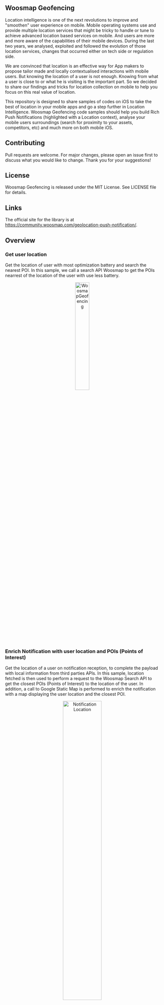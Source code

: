 
## Woosmap Geofencing

Location intelligence is one of the next revolutions to improve and "smoothen" user experience on mobile. 
Mobile operating systems use and provide multiple location services that might be tricky to handle or tune to achieve advanced location based services on mobile. And users are more and more aware of the capabilities of their mobile devices.
During the last two years, we analysed, exploited and followed the evolution of those location services, changes that occurred either on tech side or regulation side.

We are convinced that location is an effective way for App makers to propose tailor made and locally contextualised interactions with mobile users.
But knowing the location of a user is not enough. Knowing from what a user is close to or what he is visiting is the important part. So we decided to share our findings and tricks for location collection on mobile to help you focus on this real value of location. 

This repository is designed to share samples of codes on iOS to take the best of location in your mobile apps and go a step further in Location Intelligence.
Woosmap Geofencing code samples should help you build Rich Push Notifications (highlighted with a Location context), analyse your mobile users surroundings (search for proximity to your assets, competitors, etc) and much more on both mobile iOS.

## Contributing

Pull requests are welcome. For major changes, please open an issue first to discuss what you would like to change.
Thank you for your suggestions!

## License
Woosmap Geofencing is released under the MIT License. See LICENSE file for details.

## Links
The official site for the library is at https://community.woosmap.com/geolocation-push-notification/.


##  Overview

### Get user location 

Get the location of user with most optimization battery and search the nearest POI. In this sample, we call a search API Woosmap to get the POIs nearrest of the location of the user with use less battery.

<p align="center">
  <img alt="WoosmapGeofencing" src="/assets/WoosmapGeofencing1.png" width="30%">
</p>

### Enrich Notification with user location and POIs (Points of Interest)

Get the location of a user on notification reception, to complete the payload with local information from third parties APIs. 
In this sample, location fetched is then used to perform a request to the Woosmap Search API to get the closest POIs (Points of Interest) to the location of the user. In addition, a call to Google Static Map is performed to enrich the notification with a map displaying the user location and the closest POI.

<p align="center">
  <img alt="Notification Location" src="/assets/2Markers.png" width="50%">
</p>

##  Pre-requisites

- iOS 13 and above.
- Xcode 11 and above
- APNS Credentials

## Installation
* Download the latest code version or add the repository as a git submodule to your git-tracked project.
* Open your Xcode project, then drag and drop source directory onto your project. Make sure to select Copy items when asked if you extracted the code archive outside of your project.
* Compile and install the mobile app onto your mobile device.

## Get Keys

* If you don't use the Woosmap API with key, you can only get the location of the user.
* If you want to retrieve the closest of your store from the user location, load your assets in a Woosmap Project and get a Woosmap Key API [see Woosmap developer documentation](https://developers.woosmap.com/get-started).
<p align="center">
  <img alt="WoosmapGeofencing with POI from Search API" src="/assets/WoosmapGeofencing2.png" width="30%">
</p>
<p align="center">
  <img alt="Search API" src="/assets/UserLocationPOI.png" width="50%">
</p>

* If you want a map in the notification, get Google Maps API Key for requesting a static map [see Google documentation](https://developers.google.com/maps/documentation/maps-static/get-api-key).
<p align="center">
  <img alt="Google map Static" src="/assets/1Marker.png" width="50%">
</p>

* If you don't use any third party API and don’t define API keys, the notification will only display the location (lat/long) of the user.
<p align="center">
  <img alt="Google map Static" src="/assets/userLocation.png" width="50%">
</p>


## Usage 
The first step that should always be done each time your app is launched (in Foreground AND Background) is to set your Woosmap Private key Search API. This should be done as early as possible in your didFinishLaunchingWithOptions App Delegate. Depending on your integration, you should call startMonitoringInBackground too. This method must also be called everytime your app is Launched.
Set the `locationServiceDelegate`, `searchAPIDataDelegate` and  `visitDelegate` to retrieve data of location, POI when the data is ready and visit data if the the visit is enable. 
```swift
func application(_ application: UIApplication, didFinishLaunchingWithOptions launchOptions: [UIApplication.LaunchOptionsKey: Any]?) -> Bool {
        // Set private key Search API
        WoosmapGeofencing.shared.setWoosmapAPIKey(key: "YOUR_WOOSMAP_KEY")
        
        // Set your filter on position location and search
        WoosmapGeofencing.shared.setCurrentPositionFilter(distance: 10.0, time: 10)
        WoosmapGeofencing.shared.setSearchAPIFilter(distance: 10.0, time: 10)
        
        // Initialize the framework
        WoosmapGeofencing.shared.initServices()
        
        // Set delegate of protocol Location and POI
        WoosmapGeofencing.shared.getLocationService().locationServiceDelegate = DataLocation()
        WoosmapGeofencing.shared.getLocationService().searchAPIDataDelegate = DataPOI()
        
        // Enable Visit and set delegate of protocol Visit
        WoosmapGeofencing.shared.setVisitEnable(enable: true)
        WoosmapGeofencing.shared.getLocationService().visitDelegate = DataVisit()
 
         // Check if the authorization Status of location Manager
         if (CLLocationManager.authorizationStatus() != .notDetermined) {
             WoosmapGeofencing.shared.startMonitoringInBackground()
         }
    return true
}
```

In order to be sure to avoid loosing data, you also need to call `startMonitoringInBackground` in the proper AppDelegate method : 
```swift
func applicationDidEnterBackground(_ application: UIApplication) {
    if (CLLocationManager.authorizationStatus() != .notDetermined) {
        WoosmapGeofencing.shared.startMonitoringInBackground()
    }
}
```

Too keep our SDK up to date with user's data we need to call `didBecomeActive` in the proper AppDelegate method too.
```swift
func applicationDidBecomeActive(_ application: UIApplication) {
    WoosmapGeofencing.shared.didBecomeActive()
    // Restart any tasks that were paused (or not yet started) while the application was inactive. If the application was previously in the background, optionally refresh the user interface.
}
```

In your class delegate, retrieve location data and POI date :
```swift
func tracingLocation(locations: [CLLocation], locationId: UUID) {
        let location = locations.last!
  
        let locationToSave = LocationModel(locationId: locationId, latitude: location.coordinate.latitude, longitude: location.coordinate.longitude, dateCaptured: Date(), descriptionToSave: "description")
        print("location to save = " + locationToSave.dateCaptured.stringFromDate())
        createLocation(location: locationToSave)
        self.lastLocation = location
    }
    
    func tracingLocationDidFailWithError(error: Error) {
        NSLog("\(error)")
    }

func searchAPIResponseData(searchAPIData: SearchAPIData, locationId: UUID) {
    for feature in (searchAPIData.features)! {        
    	let city = feature.properties!.address!.city!
        let zipCode = feature.properties!.address!.zipcode!
        let distance = feature.properties!.distance!
        let latitude = (feature.geometry?.coordinates![1])!
        let longitude = (feature.geometry?.coordinates![0])!
        let dateCaptured = Date()
        let POIToSave = POIModel(locationId: locationId,city: city,zipCode: zipCode,distance: distance,latitude: latitude, longitude: longitude,dateCaptured: dateCaptured)
        createPOI(POImodel: POIToSave)
    }
}
func serachAPIError(error: String) {
       // Catch Error
       NSLog("\(error)")
}
```

For the visits, in the app delegate, you can retrieve the visit like this : 
```swift
func processVisit(visit: CLVisit) {
    let calendar = Calendar.current
    let departureDate = calendar.component(.year, from: visit.departureDate) != 4001 ? visit.departureDate : nil
    let arrivalDate = calendar.component(.year, from: visit.arrivalDate) != 4001 ? visit.arrivalDate : nil
    let visitToSave = VisitModel(arrivalDate: arrivalDate, departureDate: departureDate, latitude: visit.coordinate.latitude, longitude: visit.coordinate.longitude, dateCaptured:Date() , accuracy: visit.horizontalAccuracy)
    
    createVisit(visit: visitToSave)
}
```

## Simulate Notification

* Get the notification token in the log debug or on the main screen of the demo app.
* Install the app PushNotification from the github : https://github.com/noodlewerk/NWPusher. This desktop app will help you simulate notification sending if you do not have any other Notification Solutions.
* Enter your push certificate : https://github.com/noodlewerk/NWPusher#certificate
* Enter a message in json format like this "{"location":"1","timestamp":"1589288354"}". The object "location" allows to have a location (lat/long) displayed in the notification. The "timestamp" object validates the delay between the server time and the mobile time to check if the retrieved location is not outdated (if difference between server and mobile time is greater than 300 sec, notification will not be displayed).
* If you want to send notification directly from an iOS app, you can use this project : https://github.com/noodlewerk/NWPusher#push-from-ios. Follow instructions to change the p12 file and enter the token of the notification app.


## GPX files
To testing geolocation in an iOS app, you can mock a route to simulate locations.  
For create a gpx files, the following tool converts a Google Maps link (also works with Google Maps Directions) to a .gpx file : https://mapstogpx.com/mobiledev.php
To emulate, foolow instruction here :  http://www.madebyuppercut.com/testing-geolocation-ios-app/


## Additional Documentation

* [Enabling Location](./doc/EnablingLocation.md) : To use location, first thing is enabling associated services on the user device. Find out here how to do it and more importantly what are the different permissions and consequences of choices made by the user
* [Enabling the Push Notification Service](./doc/EnablingPushNotificationService.md) : As for location, user has to accept Push Notification, here are what to set in your app, associated permissions for the user, APNS registering process and tips to test it all.
* [Notifications Service Extensions](./doc/NotificationsServiceExtensions.md) : If you are here, it’s because you want custom notifications. Find out here how to handle those.
* [Setup the location manager](./doc/SetupLocationManager.md) : How to configure the Location Manager in the Notification Service Extension. 
* [Check Timestamp of the payload](./doc/CheckTimestampPayload.md) : Because differences may occur between sending time and reception time, you may need to check it before retrieving a location.
* [Enabling Location in different lifecycle](./doc/EnablingLocationLifecycle.md) : how to use location manager in different lifecycle (Foreground, Background) of the app
* [Get Location with optimizations](./doc/GetLocationOptimizations.md) : To optimize detection mouvement with battery usage.
* [APIs request](./doc/APIsRequest.md) : Find out here how to use Woosmap Search API to “geo contextualize” the location of your users. 
* [Notification APIs request](./doc/APIsRequestInNotification.md) : In use of a notification, Location of the mobile is one thing but knowing from what the mobile is close to is another thing. Find out here how to use Woosmap Search API to “geo contextualize” the location of your users.


















